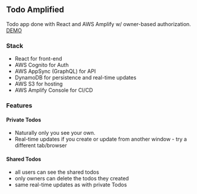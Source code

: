 ## Todo Amplified

Todo app done with React and AWS Amplify w/ owner-based authorization. [DEMO](https://master.d163zvopcuzdia.amplifyapp.com)

### Stack

- React for front-end
- AWS Cognito for Auth
- AWS AppSync (GraphQL) for API
- DynamoDB for persistence and real-time updates
- AWS S3 for hosting
- AWS Amplify Console for CI/CD

### Features

#### Private Todos

- Naturally only you see your own.
- Real-time updates if you create or update from another window - try a different tab/browser


#### Shared Todos

- all users can see the shared todos
- only owners can delete the todos they created
- same real-time updates as with private Todos
